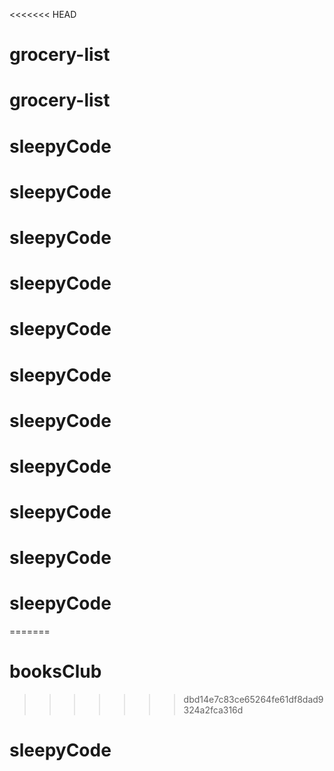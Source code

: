 <<<<<<< HEAD
# grocery-list
# grocery-list
# sleepyCode
# sleepyCode
# sleepyCode
# sleepyCode
# sleepyCode
# sleepyCode
# sleepyCode
# sleepyCode
# sleepyCode
# sleepyCode
# sleepyCode
=======
# booksClub
>>>>>>> dbd14e7c83ce65264fe61df8dad9324a2fca316d
# sleepyCode
